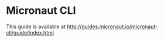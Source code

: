 # Micronaut CLI #

This guide is available at http://guides.micronaut.io/micronaut-cli/guide/index.html

